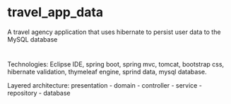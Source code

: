 # travel_app_data
A travel agency application that uses hibernate to persist user data to the MySQL database

#

Technologies: Eclipse IDE, spring boot, spring mvc, tomcat, bootstrap css, hibernate validation, thymeleaf engine, sprind data, mysql database.

Layered architecture: presentation - domain - controller - service - repository - database
